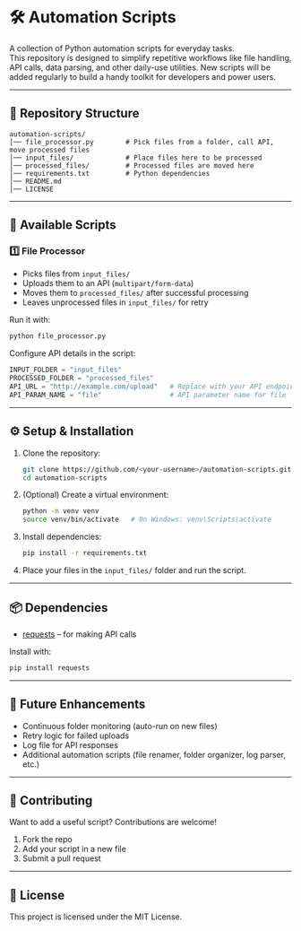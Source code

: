 # 🛠️ Automation Scripts

A collection of Python automation scripts for everyday tasks.  
This repository is designed to simplify repetitive workflows like file handling, API calls, data parsing, and other daily-use utilities. New scripts will be added regularly to build a handy toolkit for developers and power users.

---

## 📂 Repository Structure
```
automation-scripts/
│── file_processor.py        # Pick files from a folder, call API, move processed files
│── input_files/             # Place files here to be processed
│── processed_files/         # Processed files are moved here
│── requirements.txt         # Python dependencies
│── README.md
│── LICENSE
```

---

## 🚀 Available Scripts

### 1️⃣ File Processor
- Picks files from `input_files/`
- Uploads them to an API (`multipart/form-data`)
- Moves them to `processed_files/` after successful processing  
- Leaves unprocessed files in `input_files/` for retry  

Run it with:
```bash
python file_processor.py
```

Configure API details in the script:
```python
INPUT_FOLDER = "input_files"
PROCESSED_FOLDER = "processed_files"
API_URL = "http://example.com/upload"   # Replace with your API endpoint
API_PARAM_NAME = "file"                 # API parameter name for file
```

---

## ⚙️ Setup & Installation

1. Clone the repository:
   ```bash
   git clone https://github.com/<your-username>/automation-scripts.git
   cd automation-scripts
   ```

2. (Optional) Create a virtual environment:
   ```bash
   python -m venv venv
   source venv/bin/activate   # On Windows: venv\Scripts\activate
   ```

3. Install dependencies:
   ```bash
   pip install -r requirements.txt
   ```

4. Place your files in the `input_files/` folder and run the script.

---

## 📦 Dependencies
- [requests](https://pypi.org/project/requests/) – for making API calls  

Install with:
```bash
pip install requests
```

---

## 🔮 Future Enhancements
- Continuous folder monitoring (auto-run on new files)  
- Retry logic for failed uploads  
- Log file for API responses  
- Additional automation scripts (file renamer, folder organizer, log parser, etc.)

---

## 🤝 Contributing
Want to add a useful script? Contributions are welcome!  
1. Fork the repo  
2. Add your script in a new file  
3. Submit a pull request  

---

## 📝 License
This project is licensed under the MIT License.
